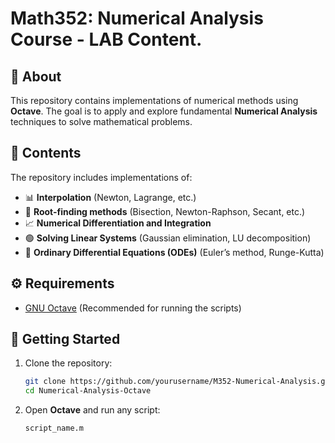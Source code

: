 # Math352: Numerical Analysis Course - LAB Content.  

## 📌 About  
This repository contains implementations of numerical methods using **Octave**. The goal is to apply and explore fundamental **Numerical Analysis** techniques to solve mathematical problems.  

## 📂 Contents  
The repository includes implementations of:  
- 📊 **Interpolation** (Newton, Lagrange, etc.)  
- 🔢 **Root-finding methods** (Bisection, Newton-Raphson, Secant, etc.)  
- 📈 **Numerical Differentiation and Integration**  
- 🟢 **Solving Linear Systems** (Gaussian elimination, LU decomposition)  
- 🔄 **Ordinary Differential Equations (ODEs)** (Euler’s method, Runge-Kutta)  

## ⚙️ Requirements  
- [GNU Octave](https://www.gnu.org/software/octave/) (Recommended for running the scripts)  

## 🚀 Getting Started  
1. Clone the repository:  
   ```bash
   git clone https://github.com/yourusername/M352-Numerical-Analysis.git
   cd Numerical-Analysis-Octave
   ```
2. Open **Octave** and run any script:  
   ```octave
   script_name.m
   ```
